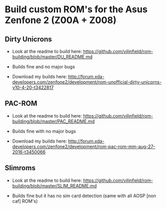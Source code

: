 # Build custom ROM's for the Asus Zenfone 2 (Z00A + Z008)

## Dirty Unicrons

- Look at the readme to build here: https://github.com/vilinfield/rom-building/blob/master/DU_README.md

- Builds fine and no major bugs

- Download my builds here: http://forum.xda-developers.com/zenfone2/development/rom-unofficial-dirty-unicorns-v10-4-20-t3422817

## PAC-ROM

- Look at the readme to build here: https://github.com/vilinfield/rom-building/blob/master/PAC_README.md


- Builds fine with no major bugs

- Download my builds here: http://forum.xda-developers.com/zenfone2/development/rom-pac-rom-mm-aug-27-2016-t3450066

## Slimroms

- Look at the readme to build here: https://github.com/vilinfield/rom-building/blob/master/SLIM_README.md

- Builds fine but it has no sim card detection (same with all AOSP [non caf] ROM's)
